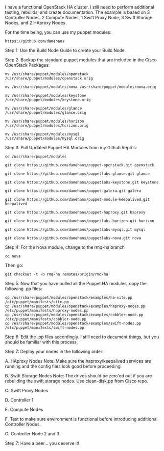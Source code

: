 I have a functional OpenStack HA cluster.  I still need to perform additional testing, rebuilds, and create documentation.  The example is based on 3 Controller Nodes, 2 Compute Nodes, 1 Swift Proxy Node, 3 Swift Storage Nodes, and 2 HAproxy Nodes.

For the time being, you can use my puppet modules:

    https://github.com/danehans

Step 1: Use the Build Node Guide to create your Build Node.  

Step 2: Backup the standard puppet modules that are included in the Cisco OpenStack Packages:

    mv /usr/share/puppet/modules/openstack /usr/share/puppet/modules/openstack.orig
    
    mv /usr/share/puppet/modules/nova /usr/share/puppet/modules/nova.orig
  
    mv /usr/share/puppet/modules/keystone /usr/share/puppet/modules/keystone.orig
  
    mv /usr/share/puppet/modules/glance /usr/share/puppet/modules/glance.orig
  
    mv /usr/share/puppet/modules/horizon /usr/share/puppet/modules/horizon.orig

    mv /usr/share/puppet/modules/mysql /usr/share/puppet/modules/mysql.orig

Step 3: Pull Updated Puppet HA Modules from my Github Repo's:

    cd /usr/share/puppet/modules
  
    git clone https://github.com/danehans/puppet-openstack.git openstack
  
    git clone https://github.com/danehans/puppetlabs-glance.git glance
  
    git clone https://github.com/danehans/puppetlabs-keystone.git keystone
  
    git clone https://github.com/danehans/puppet-galera.git galera
  
    git clone https://github.com/danehans/puppet-module-keepalived.git keepalived
  
    git clone https://github.com/danehans/puppet-haproxy.git haproxy
  
    git clone https://github.com/danehans/puppetlabs-horizon.git horizon
  
    git clone https://github.com/danehans/puppetlabs-mysql.git mysql

    git clone https://github.com/danehans/puppetlabs-nova.git nova

Step 4: For the Nova module, change to the rmq-ha branch

    cd nova

Then go:

    git checkout -t -b rmq-ha remotes/origin/rmq-ha
 
Step 5: Now that you have pulled all the Puppet HA modules, copy the following .pp files:
 
    cp /usr/share/puppet/modules/openstack/examples/ha-site.pp /etc/puppet/manifests/site.pp    
    cp /usr/share/puppet/modules/openstack/examples/haproxy-nodes.pp /etc/puppet/manifests/haproxy-nodes.pp
    cp /usr/share/puppet/modules/openstack/examples/cobbler-node.pp /etc/puppet/manifests/cobbler-node.pp
    cp /usr/share/puppet/modules/openstack/examples/swift-nodes.pp /etc/puppet/manifests/swift-nodes.pp

Step 6: Edit the .pp files accordingly.  I still need to document things, but you should be familiar with this process.

Step 7: Deploy your nodes in the following order:

  A. HAproxy Nodes
  Note: Make sure the haproxy/keepalived services are running and the config files look good before proceeding.
 
  B. Swift Storage Nodes
  Note: The drives should be zero'ed out if you are rebuilding the swift storage nodes.  Use clean-disk.pp from Cisco repo.
 
  C. Swift Proxy Nodes
 
  D. Controller 1
  
  E. Compute Nodes
  
  F. Test to make sure environment is functional before introducing additional Controller Nodes.
  
  G. Controller Node 2 and 3
 
Step 7: Have a beer... you deserve it! 
 
